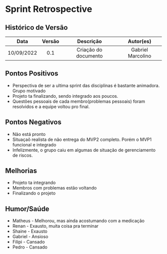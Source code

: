 # Sprint Retrospective 

## Histórico de Versão

|    Data    | Versão |      Descrição       |     Autor(es)     |
| :--------: | :----: | :------------------: | :---------------: |
| 10/09/2022 |  0.1   | Criação do documento | Gabriel Marcolino |

## Pontos Positivos

- Perspectiva de ser a ultima sprint das disciplinas é bastante animadora. Grupo motivado
- Projeto ta finalizando, sendo integrado aos poucos. 
- Questões pessoais de cada membro(problemas pessoais) foram resolvidos e a equipe voltou pro final. 

## Pontos Negativos

- Não está pronto 
- Situaçaõ realista de não entrega do MVP2 completo. Porém o MVP1 funcional e integrado
- Infelizmente, o grupo caiu em algumas de situação de gerenciamento de riscos. 

## Melhorias

- Projeto ta integrando
- Membros com problemas estão voltando
- Finalizando o projeto

## Humor/Saúde

- Matheus - Melhorou, mas ainda acostumando com a medicação
- Renan - Exausto, muita coisa pra terminar 
- Shaine - Exausto
- Gabriel - Ansioso 
- Filipi - Cansado 
- Pedro - Cansado
